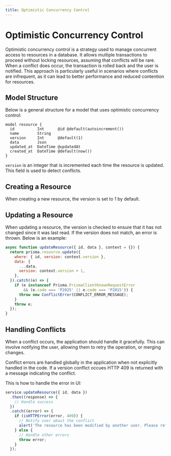 ```yaml
---
title: Optimistic Concurrency Control
---
```


# Optimistic Concurrency Control
Optimistic concurrency control is a strategy used to manage concurrent access to resources in a database. It allows multiple transactions to proceed without locking resources, assuming that conflicts will be rare. When a conflict does occur, the transaction is rolled back and the user is notified.
This approach is particularly useful in scenarios where conflicts are infrequent, as it can lead to better performance and reduced contention for resources.

## Model Structure
Below is a general structure for a model that uses optimistic concurrency control:

```prisma
model resource {
  id          Int      @id @default(autoincrement())
  name        String
  version     Int      @default(1)
  data        Json
  updated_at  DateTime @updatedAt
  created_at  DateTime @default(now())
}
```

`version` is an integer that is incremented each time the resource is updated. This field is used to detect conflicts.

## Creating a Resource
When creating a new resource, the version is set to 1 by default.

## Updating a Resource
When updating a resource, the version is checked to ensure that it has not changed since it was last read. If the version does not match, an error is thrown. Below is an example:

```javascript
async function updateResource({ id, data }, context = {}) {
  return prisma.resource.update({
    where: { id, version: context.version },
    data: {
      ...data,
      version: context.version + 1,
    },
  }).catch((e) => {
    if (e instanceof Prisma.PrismaClientKnownRequestError
        && (e.code === 'P2025' || e.code === 'P2015')) {
      throw new ConflictError(CONFLICT_ERROR_MESSAGE);
    }
    throw e;
  });
}
```

## Handling Conflicts
When a conflict occurs, the application should handle it gracefully. This can involve notifying the user, allowing them to retry the operation, or merging changes. 

Conflict errors are handled globally in the application when not explicitly handled in the code. If a version conflict occues HTTP 409 is returned with a message indicating the conflict.

This is how to handle the error in UI:

```javascript
service.updateResource({ id, data })
  .then((response) => {
    // Handle success
  })
  .catch((error) => {
    if (isHTTPError(error, 409)) {
      // Notify user about the conflict
      alert('The resource has been modified by another user. Please refresh and try again.');
    } else {
      // Handle other errors
      throw error;
    }
  });
```